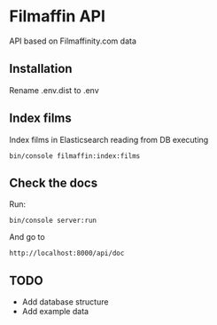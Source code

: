 # Filmaffin API

API based on Filmaffinity.com data

## Installation

Rename .env.dist to .env

## Index films
Index films in Elasticsearch reading from DB executing
```
bin/console filmaffin:index:films
```

## Check the docs
Run:
```
bin/console server:run
```
And go to
```
http://localhost:8000/api/doc
```

## TODO

* Add database structure
* Add example data
